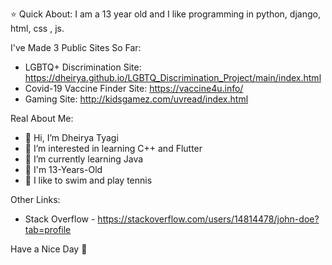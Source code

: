 ⭐ Quick About:
I am a 13 year old and I like programming in python, django, html, css , js.

I've Made 3 Public Sites So Far:
 - LGBTQ+ Discrimination Site: https://dheirya.github.io/LGBTQ_Discrimination_Project/main/index.html
 - Covid-19 Vaccine Finder Site: https://vaccine4u.info/
 - Gaming Site: http://kidsgamez.com/uvread/index.html

Real About Me:
- 👋 Hi, I’m Dheirya Tyagi
- 👀 I’m interested in learning C++ and Flutter
- 🌱 I’m currently learning Java
- 🧒 I'm 13-Years-Old
- 🌱 I like to swim and play tennis

Other Links:
- Stack Overflow - https://stackoverflow.com/users/14814478/john-doe?tab=profile

Have a Nice Day 👋
